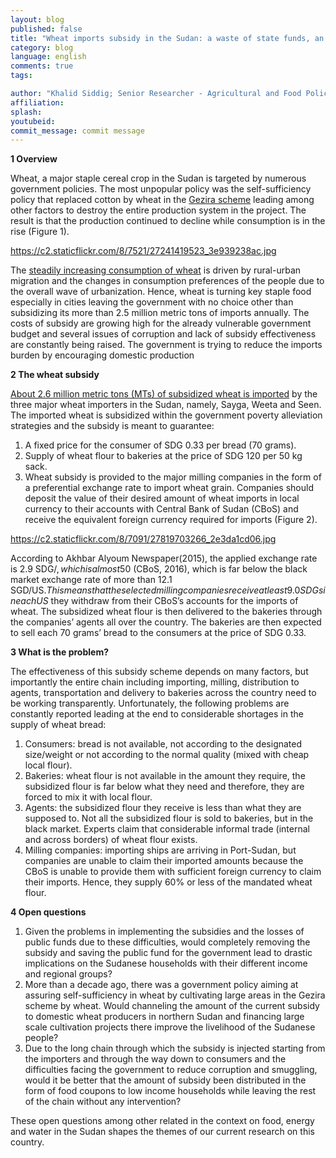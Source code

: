 ```yaml
---
layout: blog
published: false
title: "Wheat imports subsidy in the Sudan: a waste of state funds, an oligopoly or a food security mechanism?"
category: blog
language: english
comments: true
tags: 

author: "Khalid Siddig; Senior Researcher - Agricultural and Food Policy University of Hohenheim, Germany"
affiliation: 
splash: 
youtubeid: 
commit_message: commit message
---
```

**1 Overview**

Wheat, a major staple cereal crop in the Sudan is targeted by numerous government policies. The most unpopular policy was the self-sufficiency policy that replaced cotton by wheat in the [Gezira scheme](http://www.sciencedirect.com/science/article/pii/S1658077X11000488) leading among other factors to destroy the entire production system in the project. The result is that the production continued to decline while consumption is in the rise (Figure 1). 

https://c2.staticflickr.com/8/7521/27241419523_3e939238ac.jpg

The [steadily increasing consumption of wheat](http://www.fao.org/3/a-i4333e.pdf) is driven by rural-urban migration and the changes in consumption preferences of the people due to the overall wave of urbanization. Hence, wheat is turning key staple food especially in cities leaving the government with no choice other than subsidizing its more than 2.5 million metric tons of imports annually. The costs of subsidy are growing high for the already vulnerable government budget and several issues of corruption and lack of subsidy effectiveness are constantly being raised. The government is trying to reduce the imports burden by encouraging domestic production

**2 The wheat subsidy**

[About 2.6 million metric tons (MTs) of subsidized wheat is imported](http://www.keepeek.com/Digital-Asset-Management/oecd/agriculture-and-food/oecd-fao-agricultural-outlook-2014_agr_outlook-2014-en#page1) by the three major wheat importers in the Sudan, namely, Sayga, Weeta and Seen. The imported wheat is subsidized within the government poverty alleviation strategies and the subsidy is meant to guarantee:
 
1) A fixed price for the consumer of SDG 0.33 per bread (70 grams). 
2) Supply of wheat flour to bakeries at the price of SDG 120 per 50 kg sack. 
3) Wheat subsidy is provided to the major milling companies in the form of a preferential exchange rate to import wheat grain. Companies should deposit the value of their desired amount of wheat imports in local currency to their accounts with Central Bank of Sudan (CBoS) and receive the equivalent foreign currency required for imports (Figure 2). 

https://c2.staticflickr.com/8/7091/27819703266_2e3da1cd06.jpg

According to Akhbar Alyoum Newspaper(2015), the applied exchange rate is 2.9 SDG/$, which is almost 50% lower than the official exchange rate and the difference is to be counted as the subsidy. The official exchange rate in the Sudan is 6.3 SGDs/US$ (CBoS, 2016), which is far below the black market exchange rate of more than 12.1 SGD/US$. This means that the selected milling companies receive at least 9.0 SDGs in each US$ they withdraw from their CBoS’s accounts for the imports of wheat. The subsidized wheat flour is then delivered to the bakeries through the companies’ agents all over the country. The bakeries are then expected to sell each 70 grams’ bread to the consumers at the price of SDG 0.33.

**3 What is the problem?**

The effectiveness of this subsidy scheme depends on many factors, but importantly the entire chain including importing, milling, distribution to agents, transportation and delivery to bakeries across the country need to be working transparently. Unfortunately, the following problems are constantly reported leading at the end to considerable shortages in the supply of wheat bread: 
1) Consumers: bread is not available, not according to the designated size/weight or not according to the normal quality (mixed with cheap local flour).  
2) Bakeries: wheat flour is not available in the amount they require, the subsidized flour is far below what they need and therefore, they are forced to mix it with local flour. 
3) Agents: the subsidized flour they receive is less than what they are supposed to. Not all the subsidized flour is sold to bakeries, but in the black market. Experts claim that considerable informal trade (internal and across borders) of wheat flour exists. 
4) Milling companies: importing ships are arriving in Port-Sudan, but companies are unable to claim their imported amounts because the CBoS is unable to provide them with sufficient foreign currency to claim their imports. Hence, they supply 60% or less of the mandated wheat flour.

**4 Open questions**

1) Given the problems in implementing the subsidies and the losses of public funds due to these difficulties, would completely removing the subsidy and saving the public fund for the government lead to drastic implications on the Sudanese households with their different income and regional groups?
2) More than a decade ago, there was a government policy aiming at assuring self-sufficiency in wheat by cultivating large areas in the Gezira scheme by wheat. Would channeling the amount of the current subsidy to domestic wheat producers in northern Sudan and financing large scale cultivation projects there improve the livelihood of the Sudanese people?
3) Due to the long chain through which the subsidy is injected starting from the importers and through the way down to consumers and the difficulties facing the government to reduce corruption and smuggling, would it be better that the amount of subsidy been distributed in the form of food coupons to low income households while leaving the rest of the chain without any intervention?

These open questions among other related in the context on food, energy and water in the Sudan shapes the themes of our current research on this country.
